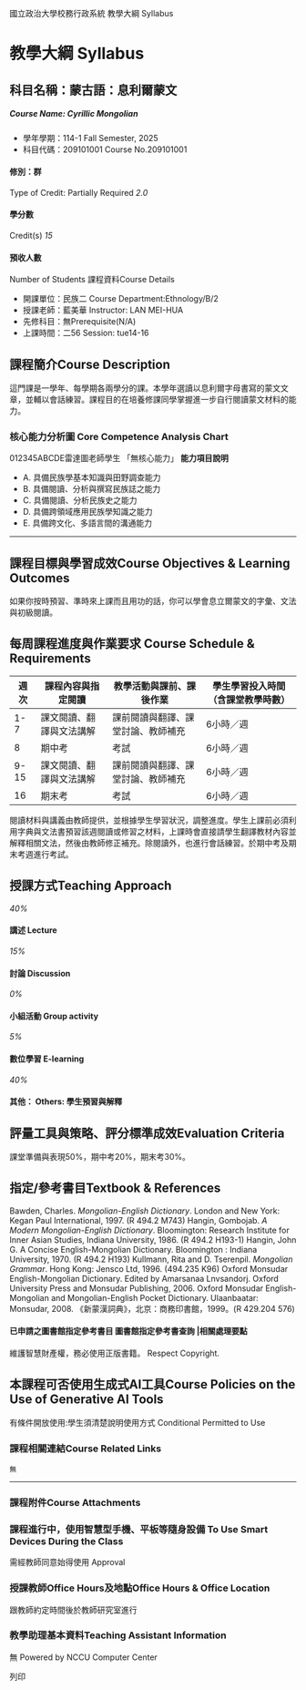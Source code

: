 國立政治大學校務行政系統 教學大綱 Syllabus
# 教學大綱 Syllabus
##  科目名稱：蒙古語：息利爾蒙文
#####  Course Name: Cyrillic Mongolian
  * 學年學期：114-1 Fall Semester, 2025 
  * 科目代碼：209101001 Course No.209101001


#### 修別：群
Type of Credit: Partially Required 
_2.0_
#### 學分數
Credit(s)
_15_
#### 預收人數
Number of Students
課程資料Course Details
  * 開課單位：民族二 Course Department:Ethnology/B/2 
  * 授課老師：藍美華 Instructor: LAN MEI-HUA 
  * 先修科目：無Prerequisite(N/A)
  * 上課時間：二56 Session: tue14-16 


##  課程簡介Course Description
這門課是一學年、每學期各兩學分的課。本學年選讀以息利爾字母書寫的蒙文文章，並輔以會話練習。課程目的在培養修課同學掌握進一步自行閱讀蒙文材料的能力。
###  核心能力分析圖 Core Competence Analysis Chart
012345ABCDE雷達圖老師學生
「無核心能力」 
**能力項目說明**
  * A. 具備民族學基本知識與田野調查能力
  * B. 具備閱讀、分析與撰寫民族誌之能力
  * C. 具備閱讀、分析民族史之能力
  * D. 具備跨領域應用民族學知識之能力
  * E. 具備跨文化、多語言間的溝通能力


* * *
##  課程目標與學習成效Course Objectives & Learning Outcomes 
如果你按時預習、準時來上課而且用功的話，你可以學會息立爾蒙文的字彙、文法與初級閱讀。
##  每周課程進度與作業要求 Course Schedule & Requirements
週次 |  課程內容與指定閱讀 |  教學活動與課前、課後作業 |  學生學習投入時間 （含課堂教學時數）  
---|---|---|---  
1-7 |  課文閱讀、翻譯與文法講解 |  課前閱讀與翻譯、課堂討論、教師補充 |  6小時／週  
8 |  期中考 |  考試 |  6小時／週  
9-15 |  課文閱讀、翻譯與文法講解 |  課前閱讀與翻譯、課堂討論、教師補充 |  6小時／週  
16 |  期末考 |  考試 |  6小時／週  
閱讀材料與講義由教師提供，並根據學生學習狀況，調整進度。學生上課前必須利用字典與文法書預習該週閱讀或修習之材料，上課時會直接請學生翻譯教材內容並解釋相關文法，然後由教師修正補充。除閱讀外，也進行會話練習。於期中考及期末考週進行考試。
##  授課方式Teaching Approach
_40%_
####  講述 Lecture
_15%_
####  討論 Discussion
_0%_
####  小組活動 Group activity
_5%_
####  數位學習 E-learning
_40%_
####  其他： Others: 學生預習與解釋 
##  評量工具與策略、評分標準成效Evaluation Criteria
課堂準備與表現50%，期中考20%，期末考30%。
##  指定/參考書目Textbook & References
Bawden, Charles. _Mongolian-English Dictionary_. London and New York: Kegan Paul International, 1997. (R 494.2 M743)
Hangin, Gombojab. _A Modern Mongolian-English Dictionary_. Bloomington: Research Institute for Inner Asian Studies, Indiana University, 1986. (R 494.2 H193-1)
Hangin, John G. A Concise English-Mongolian Dictionary. Bloomington : Indiana University, 1970. (R 494.2 H193)
Kullmann, Rita and D. Tserenpil. _Mongolian Grammar_. Hong Kong: Jensco Ltd, 1996. (494.235 K96)
Oxford Monsudar English-Mongolian Dictionary. Edited by Amarsanaa Lnvsandorj. Oxford University Press and Monsudar Publishing, 2006.
Oxford Monsudar English-Mongolian and Mongolian-English Pocket Dictionary. Ulaanbaatar: Monsudar, 2008.
《新蒙漢詞典》，北京：商務印書館，1999。(R 429.204 576)
####  已申請之圖書館指定參考書目  圖書館指定參考書查詢 |相關處理要點
維護智慧財產權，務必使用正版書籍。 Respect Copyright.
##  本課程可否使用生成式AI工具Course Policies on the Use of Generative AI Tools
有條件開放使用:學生須清楚說明使用方式 Conditional Permitted to Use 
###  課程相關連結Course Related Links
```
無
```

* * *
###  課程附件Course Attachments
###  課程進行中，使用智慧型手機、平板等隨身設備 To Use Smart Devices During the Class
需經教師同意始得使用  Approval
###  授課教師Office Hours及地點Office Hours & Office Location
跟教師約定時間後於教師研究室進行
###  教學助理基本資料Teaching Assistant Information
無
Powered by NCCU Computer Center
  
列印
